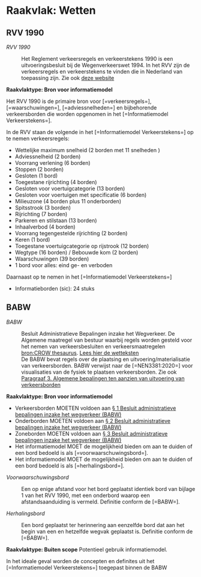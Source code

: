 # Raakvlak: Wetten


## RVV 1990
<dfn data-lt="RVV1990|RVV 1990|Reglement verkeersregels en verkeerstekens 1990">RVV 1990</dfn>
<dd>Het Reglement verkeersregels en verkeerstekens 1990 is een uitvoeringsbesluit bij de Wegenverkeerswet 1994. In het RVV zijn de verkeersregels en verkeerstekens te vinden die in Nederland van toepassing zijn. Zie ook <a href="https://wetten.overheid.nl/jci1.3:c:BWBR0004825&z=2021-07-01&g=2021-07-01">deze website</a></p></dd>


**Raakvlaktype: Bron voor informatiemodel**

Het RVV 1990 is de primaire bron voor [=verkeersregels=], [=waarschuwingen=], [=adviessnelheden=] en bijbehorende verkeersborden die worden opgenomen in het [=Informatiemodel Verkeerstekens=].

In de RVV staan de volgende in het [=Informatiemodel Verkeerstekens=] op te nemen verkeersregels:
* Wettelijke maximum snelheid (2 borden met 11 snelheden )
* Adviessnelheid (2 borden)
* Voorrang verlening (6 borden)
* Stoppen (2 borden)
* Gesloten (1 bord) 
* Toegestane rijrichting (4 borden)
* Gesloten voor voertuigcategorie (13 borden)
* Gesloten voor voertuigen met specificatie (6 borden)
* Milieuzone (4 borden plus 11 onderborden)
* Spitsstrook (3 borden)
* Rijrichting (7 borden)
* Parkeren en stilstaan (13 borden)
* Inhaalverbod (4 borden)
* Voorrang tegengestelde rijrichting (2 borden)
* Keren (1 bord)
* Toegestane voertuigcategorie op rijstrook (12 borden)
* Wegtype (16 borden) / Bebouwde kom (2 borden)
* Waarschuwingen (39 borden)
* 1 bord voor alles: eind ge- en verboden

Daarnaast op te nemen in het [=Informatiemodel Verkeerstekens=]
* Informatieborden (sic): 24 stuks


## BABW

<dfn data-lt="BABW|Uitvoeringsvoorschriften BABW inzake verkeerstekens">BABW</dfn>
<dd> Besluit Administratieve Bepalingen inzake het Wegverkeer. De Algemene maatregel van bestuur waarbij regels worden gesteld voor het nemen van verkeersbesluiten en verkeersmaatregelen <a href="https://data.crow.nl/thesaurus/term/5BB62D05-7691-4A69-8950-740AA16AFD45">bron:CROW thesaurus</a>. <a href="https://wetten.overheid.nl/BWBR0004826/2021-07-01">Lees hier de wetteksten</a></dd>
<dd>De BABW bevat regels over de plaatsing en uitvoering/materialisatie van verkeersborden. BABW verwijst naar de [=NEN3381:2020=] voor visualisaties van de fysiek te plaatsen verkeersborden.  Zie ook <a href="https://wetten.overheid.nl/jci1.3:c:BWBR0009104&hoofdstuk=II&paragraaf=3&z=2012-07-01&g=2012-07-01">Paragraaf 3. Algemene bepalingen ten aanzien van uitvoering van verkeersborden</a></dd>   


**Raakvlaktype: Bron voor informatiemodel**

* Verkeersborden MOETEN voldoen aan [§ 1 Besluit administratieve bepalingen inzake het wegverkeer (BABW)](https://wetten.overheid.nl/jci1.3:c:BWBR0004826&hoofdstuk=II&paragraaf=1&z=2021-07-01&g=2021-07-01)
* Onderborden MOETEN voldoen aan [§ 2 Besluit administratieve bepalingen inzake het wegverkeer (BABW)](https://wetten.overheid.nl/jci1.3:c:BWBR0004826&hoofdstuk=II&paragraaf=2&z=2021-07-01&g=2021-07-01)
* Zoneborden MOETEN voldoen aan [§ 3 Besluit administratieve bepalingen inzake het wegverkeer (BABW)](https://wetten.overheid.nl/jci1.3:c:BWBR0004826&hoofdstuk=II&paragraaf=3&z=2021-07-01&g=2021-07-01)
* Het informatiemodel MOET de mogelijkheid bieden om aan te duiden of een bord bedoeld is als [=voorwaarschuwingsbord=].
* Het informatiemodel MOET de mogelijkheid bieden om aan te duiden of een bord bedoeld is als [=herhalingsbord=].

<dfn data-lt="Voorwaarschuwingsbord">Voorwaarschuwingsbord</dfn>
<dd>Een op enige afstand voor het bord geplaatst identiek bord van bijlage 1 van het RVV 1990, met een onderbord waarop een afstandsaanduiding is vermeld. Definitie conform de [=BABW=].</dd>

<dfn data-lt="Herhalingsbord">Herhalingsbord</dfn>
<dd>Een bord geplaatst ter herinnering aan eenzelfde bord dat aan het begin van een en hetzelfde wegvak geplaatst is. Definitie conform de [=BABW=].</dd>

**Raakvlaktype: Buiten scope** Potentieel gebruik informatiemodel.

In het ideale geval worden de concepten en definites uit het [=Informatiemodel Verkeerstekens=] toegepast binnen de BABW

